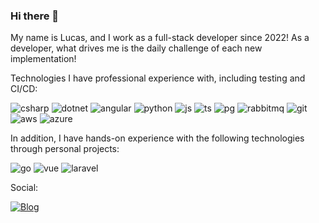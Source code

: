 ### Hi there 👋

My name is Lucas, and I work as a full-stack developer since 2022! As a developer, what drives me is the daily challenge of each new implementation!

Technologies I have professional experience with, including testing and CI/CD:

![csharp](https://img.shields.io/badge/C%23-239120?style=for-the-badge&logo=c-sharp&logoColor=white)
![dotnet](https://img.shields.io/badge/.NET-5C2D91?style=for-the-badge&logo=.net&logoColor=white)
![angular](https://img.shields.io/badge/Angular-DD0031?style=for-the-badge&logo=angular&logoColor=white)
![python](https://img.shields.io/badge/Python-3776AB?style=for-the-badge&logo=python&logoColor=white)
![js](https://img.shields.io/badge/JavaScript-F7DF1E?style=for-the-badge&logo=javascript&logoColor=black)
![ts](https://img.shields.io/badge/TypeScript-007ACC?style=for-the-badge&logo=typescript&logoColor=whitek)
![pg](https://img.shields.io/badge/PostgreSQL-316192?style=for-the-badge&logo=postgresql&logoColor=white)
![rabbitmq](https://img.shields.io/badge/rabbitmq-%23FF6600.svg?&style=for-the-badge&logo=rabbitmq&logoColor=white)
![git](https://img.shields.io/badge/GIT-E44C30?style=for-the-badge&logo=git&logoColor=white)
![aws](https://img.shields.io/badge/Amazon_AWS-232F3E?style=for-the-badge&logo=amazon-aws&logoColor=white)
![azure](https://img.shields.io/badge/Microsoft_Azure-0089D6?style=for-the-badge&logo=microsoft-azure&logoColor=white)

In addition, I have hands-on experience with the following technologies through personal projects:

![go](https://img.shields.io/badge/Go-00ADD8?style=for-the-badge&logo=go&logoColor=white)
![vue](https://img.shields.io/badge/Vue.js-35495E?style=for-the-badge&logo=vue.js&logoColor=4FC08D)
![laravel](https://img.shields.io/badge/Laravel-FF2D20?style=for-the-badge&logo=laravel&logoColor=white)


Social:

[![Blog](https://img.shields.io/badge/LinkedIn-0077B5?style=for-the-badge&logo=linkedin&logoColor=white)](https://www.linkedin.com/in/lucaszanon/)
